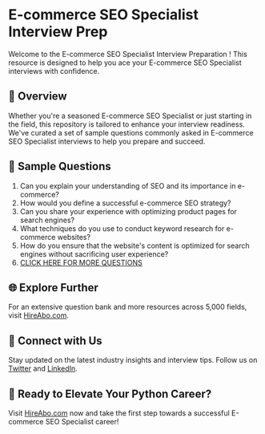 # E-commerce SEO Specialist Interview Prep

Welcome to the E-commerce SEO Specialist Interview Preparation ! This resource is designed to help you ace your E-commerce SEO Specialist interviews with confidence.

## 🚀 Overview

Whether you're a seasoned E-commerce SEO Specialist or just starting in the field, this repository is tailored to enhance your interview readiness. We've curated a set of sample questions commonly asked in E-commerce SEO Specialist interviews to help you prepare and succeed.

## 📝 Sample Questions

1. Can you explain your understanding of SEO and its importance in e-commerce?
2. How would you define a successful e-commerce SEO strategy?
3. Can you share your experience with optimizing product pages for search engines?
4. What techniques do you use to conduct keyword research for e-commerce websites?
5. How do you ensure that the website's content is optimized for search engines without sacrificing user experience?
6. [CLICK HERE FOR MORE QUESTIONS](https://hireabo.com/job/22_2_12/Ecommerce%20SEO%20Specialist)

## 🌐 Explore Further

For an extensive question bank and more resources across 5,000 fields, visit [HireAbo.com](https://www.hireabo.com).

## 📱 Connect with Us

Stay updated on the latest industry insights and interview tips. Follow us on [Twitter](https://twitter.com/hireabo) and [LinkedIn](https://www.linkedin.com/in/hire-abo-3609972a8/).

## 🚀 Ready to Elevate Your Python Career?

Visit [HireAbo.com](https://www.hireabo.com) now and take the first step towards a successful E-commerce SEO Specialist career!